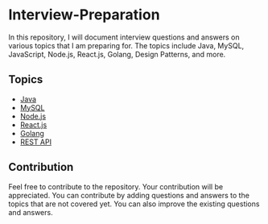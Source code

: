 # Interview-Preparation
In this repository, I will document interview questions and answers on various topics that I am preparing for. The topics include Java, MySQL, JavaScript, Node.js, React.js, Golang, Design Patterns, and more.

## Topics
- [Java](./Java/)
- [MySQL](./MySql/)
- [Node.js](./Node.js/)
- [React.js](./React.js/)
- [Golang](./Golang/)
- [REST API](./REST-API/)

## Contribution
Feel free to contribute to the repository. Your contribution will be appreciated. You can contribute by adding questions and answers to the topics that are not covered yet. You can also improve the existing questions and answers.
